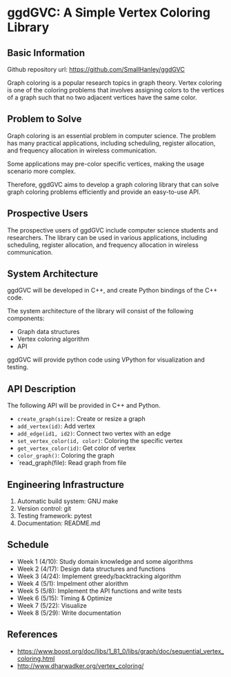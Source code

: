 # ggdGVC: A Simple Vertex Coloring Library

## Basic Information

Github repository url: https://github.com/SmallHanley/ggdGVC

Graph coloring is a popular research topics in graph theory. Vertex coloring is one of the coloring problems that involves assigning colors to the vertices of a graph such that no two adjacent vertices have the same color.

## Problem to Solve

Graph coloring is an essential problem in computer science. The problem has many practical applications, including scheduling, register allocation, and frequency allocation in wireless communication.

Some applications may pre-color specific vertices, making the usage scenario more complex.

Therefore, ggdGVC aims to develop a graph coloring library that can solve graph coloring problems efficiently and provide an easy-to-use API.

## Prospective Users

The prospective users of ggdGVC include computer science students and researchers. The library can be used in various applications, including scheduling, register allocation, and frequency allocation in wireless communication.

## System Architecture

ggdGVC will be developed in C++, and create Python bindings of the C++ code.

The system architecture of the library will consist of the following components:

* Graph data structures
* Vertex coloring algorithm
* API

ggdGVC will provide python code using VPython for visualization and testing.

## API Description

The following API will be provided in C++ and Python.

* `create_graph(size)`: Create or resize a graph
* `add_vertex(id)`: Add vertex
* `add_edge(id1, id2)`: Connect two vertex with an edge
* `set_vertex_color(id, color)`: Coloring the specific vertex
* `get_vertex_color(id)`: Get color of vertex
* `color_graph()`: Coloring the graph
* `read_graph(file): Read graph from file

## Engineering Infrastructure

1. Automatic build system: GNU make
2. Version control: git
3. Testing framework: pytest
4. Documentation: README.md

## Schedule

* Week 1 (4/10): Study domain knowledge and some algorithms
* Week 2 (4/17): Design data structures and functions
* Week 3 (4/24): Implement greedy/backtracking algorithm
* Week 4 (5/1): Impelment other alorithm
* Week 5 (5/8): Implement the API functions and write tests
* Week 6 (5/15): Timing & Optimize
* Week 7 (5/22): Visualize
* Week 8 (5/29): Write documentation

## References

* https://www.boost.org/doc/libs/1_81_0/libs/graph/doc/sequential_vertex_coloring.html
* http://www.dharwadker.org/vertex_coloring/
